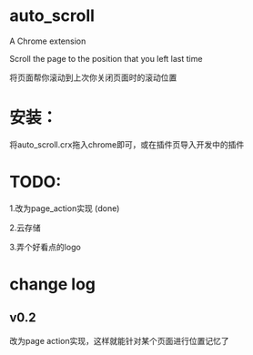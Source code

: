 # auto_scroll

A Chrome extension

Scroll the page to the position that you left last time

将页面帮你滚动到上次你关闭页面时的滚动位置

# 安装：

将auto_scroll.crx拖入chrome即可，或在插件页导入开发中的插件

# TODO:

1.改为page_action实现 (done)

2.云存储

3.弄个好看点的logo

# change log

## v0.2

改为page action实现，这样就能针对某个页面进行位置记忆了
